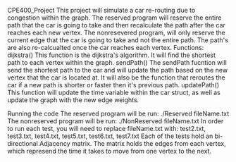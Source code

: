 CPE400_Project
This project will simulate a car re-routing due to congestion within the graph. The reserved program will reserve the entire path that the car is going to take and then recalculate the path after the car reaches each new vertex. The nonresevered program, will only reserve the current edge that the car is going to take and not the entire path. The path's are also re-calcualted once the car reaches each vertex.
Functions:
dijkstra()
This function is the dijkstra's algorithm. It will find the shortest path to each vertex within the graph.
sendPath()
The sendPath fucntion will send the shortest path to the car and will update the path based on the new vertex that the car is located at.
It will also be the function that reroutes the car if a new path is shorter or faster then it's previous path.
updatePath()
This function will update the time variable within the car struct, as well as update the graph with the new edge weights.

Running the code
The reserved program will be run: ./Reserved fileName.txt
The nonreserved program will be run: ./NonReserved fileName.txt
In order to run each test, you will need to replace fileName.txt with: test2.txt, test3.txt, test4.txt, test5.txt, test6.txt, test7.txt
Each of the tests hold an bi-directional Adjacency matrix. The matrix holds the edges from each vertex, which represend the time it takes to move from one vertex to the next.

